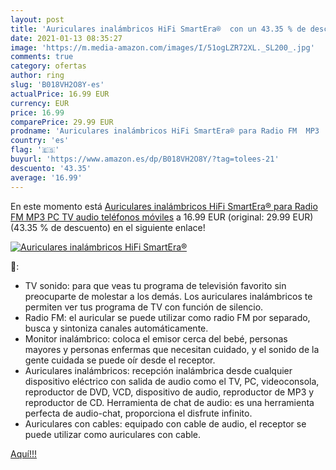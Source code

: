 ```yaml
---
layout: post
title: 'Auriculares inalámbricos HiFi SmartEra®  con un 43.35 % de descuento'
date: 2021-01-13 08:35:27
image: 'https://m.media-amazon.com/images/I/51ogLZR72XL._SL200_.jpg'
comments: true
category: ofertas
author: ring
slug: 'B018VH2O8Y-es'
actualPrice: 16.99 EUR
currency: EUR
price: 16.99
comparePrice: 29.99 EUR
prodname: 'Auriculares inalámbricos HiFi SmartEra® para Radio FM  MP3  PC  TV  audio  teléfonos móviles'
country: 'es'
flag: '🇪🇸'
buyurl: 'https://www.amazon.es/dp/B018VH2O8Y/?tag=tolees-21'
descuento: '43.35'
average: '16.99'
---
```


En este momento está [Auriculares inalámbricos HiFi SmartEra® para Radio FM  MP3  PC  TV  audio  teléfonos móviles](https://www.amazon.es/dp/B018VH2O8Y/?tag=tolees-21) a 16.99 EUR (original: 29.99 EUR) (43.35 %  de descuento) en el siguiente enlace!

[![Auriculares inalámbricos HiFi SmartEra® ](https://m.media-amazon.com/images/I/51ogLZR72XL._SL200_.jpg)](https://www.amazon.es/dp/B018VH2O8Y/?tag=tolees-21)

🔎:

- TV sonido: para que veas tu programa de televisión favorito sin preocuparte de molestar a los demás. Los auriculares inalámbricos te permiten ver tus programa de TV con función de silencio.
- Radio FM: el auricular se puede utilizar como radio FM por separado, busca y sintoniza canales automáticamente.
- Monitor inalámbrico: coloca el emisor cerca del bebé, personas mayores y personas enfermas que necesitan cuidado, y el sonido de la gente cuidada se puede oír desde el receptor.
- Auriculares inalámbricos: recepción inalámbrica desde cualquier dispositivo eléctrico con salida de audio como el TV, PC, videoconsola, reproductor de DVD, VCD, dispositivo de audio, reproductor de MP3 y reproductor de CD. Herramienta de chat de audio: es una herramienta perfecta de audio-chat, proporciona el disfrute infinito.
- Auriculares con cables: equipado con cable de audio, el receptor se puede utilizar como auriculares con cable.

[Aquí!!!](https://www.amazon.es/dp/B018VH2O8Y/?tag=tolees-21)
